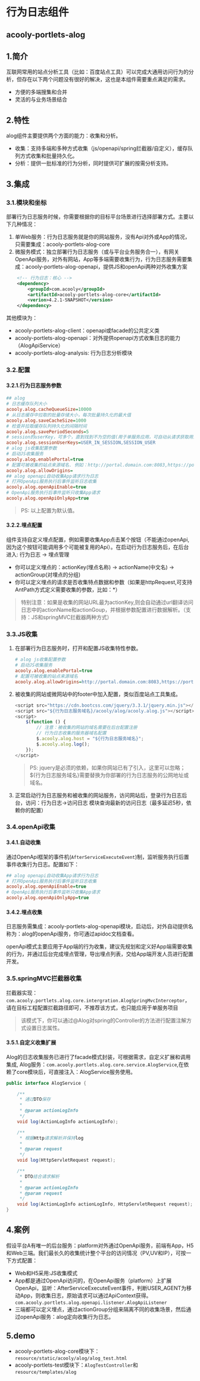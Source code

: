 <!-- title: 行为日志组件 -->
<!-- type: portlets -->
<!-- author: zhangpu -->
行为日志组件
====
acooly-portlets-alog
----

## 1.简介
互联网常用的站点分析工具（比如：百度站点工具）可以完成大通用访问行为的分析，但存在以下两个问题没有很好的解决，这也是本组件需要重点满足的需求。

* 方便的多端搜集和合并
* 灵活的与业务场景结合

## 2.特性

alog组件主要提供两个方面的能力：收集和分析。

* 收集：支持多端和多种方式收集（js/openapi/spring拦截器/自定义），缓存队列方式收集和批量持久化。
* 分析：提供一批标准的行为分析，同时提供可扩展的按需分析支持。

## 3.集成

### 3.1.模块和坐标

部署行为日志服务时候，你需要根据你的目标平台场景进行选择部署方式。主要以下几种情况：

1. 单Web服务：行为日志服务就是你的网站服务，没有Api对外或App的情况，只需要集成：acooly-portlets-alog-core
2. 微服务模式：独立部署行为日志服务（或与平台业务服务合一），有网关OpenApi服务，对外有网站，App等多端需要收集行为，行为日志服务需要集成：acooly-portlets-alog-openapi，提供JS和openApi两种对外收集方案


```xml
	<!-- 行为日志：核心 -->
	<dependency>
		<groupId>com.acooly</groupId>
		<artifactId>acooly-portlets-alog-core</artifactId>
		<verion>4.2.1-SNAPSHOT</version>
	</dependency>
```

其他模块为：

* acooly-portlets-alog-client：openapi或facade的公共定义类
* acooly-portlets-alog-openapi：对外提供openapi方式收集日志的能力（AlogApiService）
* acooly-portlets-alog-analysis: 行为日志分析模块


### 3.2.配置

#### 3.2.1.行为日志服务参数

```ini
## alog
# 日志缓存队列大小
acooly.alog.cacheQueueSize=10000
# 从日志缓存中拉取的批量存储大小，每次批量持久化的最大值
acooly.alog.saveCacheSize=1000
# 检查并拉取缓存队列持久化的间隔时间
acooly.alog.savePeriodSeconds=5
# session的userKey，可多个，直到找到不为空的值(用于单服务应用，可自动从请求获取用户)
acooly.alog.sessionUserKeys=USER_IN_SESSION,SESSION_USER
# alog js收集配置参数
# 启动JS收集服务
acooly.alog.enablePortal=true
# 配置可被收集的站点来源域名. 例如：http://portal.domain.com:8083,https://portal2.domain.com
acooly.alog.allowOrigins=
## alog openapi自动收集App请求行为日志
# 打开OpenApi服务执行后事件监听日志收集
acooly.alog.openApiEnable=true
# OpenApi服务执行后事件监听只收集App请求
acooly.alog.openApiOnlyApp=true
```

>PS: 以上配置为默认值。

#### 3.2.2.埋点配置

组件支持自定义埋点配置，例如需要收集App点击某个按钮（不能通过openApi,因为这个按钮可能调用多个可能被复用的Api）。在启动行为日志服务后，在后台进入: 行为日志 -> 埋点管理

* 你可以定义埋点的：actionKey(埋点名称) -> actionName(中文名) -> actionGroup(对埋点的分组)
* 你可以定义埋点的请求是否收集特点数据和参数（如果是httpRequest,可支持AntPath方式定义需要收集的参数，比如：*）

>特别注意：如果是收集的网站URL最为actionKey,则会自动通过url翻译访问日志中的actionName和actionGoup，并根据参数配置进行数据解析。（支持：JS和springMVC拦截器两种方式）


### 3.3.JS收集

1. 在部署行为日志服务时，打开和配置JS收集特性参数。

	```ini
	# alog js收集配置参数
	# 启动JS收集服务
	acooly.alog.enablePortal=true
	# 配置可被收集的站点来源域名
	acooly.alog.allowOrigins=http://portal.domain.com:8083,https://portal2.domain.com
	```

2. 被收集的网站或微网站中的footer中加入配置，类似百度站点工具集成。

	```javascript
	<script src="https://cdn.bootcss.com/jquery/3.3.1/jquery.min.js"></script>
	<script src="${行为日志服务域名}/acooly/alog/acooly.alog.js"></script>
	<script>
	    $(function () {
	        // 注意：被收集的网站的域名需要在后台配置注册
	        // 行为日志收集的服务器域名配置
	        $.acooly.alog.host = "${行为日志服务域名}";
	        $.acooly.alog.log();
	    });
	</script>
	```

	>PS: jquery是必须的依赖，如果你网站已有了引入，这里可以忽略；${行为日志服务域名}需要替换为你部署的行为日志服务的公网地址或域名。

3. 正常启动行为日志服务和被收集的网站服务，访问网站后，登录行为日志后台，访问：行为日志->访问日志 模块查询最新的访问日志（最多延迟5秒，依赖你的配置）

### 3.4.openApi收集

#### 3.4.1.自动收集

通过OpenApi框架的事件机(`AfterServiceExecuteEvent`)制，监听服务执行后置事件收集行为日志。配置如下：

```ini
## alog openapi自动收集App请求行为日志
# 打开OpenApi服务执行后事件监听日志收集
acooly.alog.openApiEnable=true
# OpenApi服务执行后事件监听只收集App请求
acooly.alog.openApiOnlyApp=true
```

#### 3.4.2.埋点收集

日志服务需集成：acooly-portlets-alog-openapi模块，启动后，对外自动提供名称为：alog的openApi服务，你可通过apidoc文档查看。

openApi模式主要应用于App端的行为收集，建议先规划和定义好App端需要收集的行为，并通过后台完成埋点管理，导出埋点列表，交给App端开发人员进行配置开发。


### 3.5.springMVC拦截器收集

拦截器实现：`com.acooly.portlets.alog.core.intergration.AlogSpringMvcInterceptor`，请在目标工程配置拦截路径即可，不推荐该方式，也只能应用于单服务项目

>该模式下，你可以通过@Alog对spring的Controller的方法进行配置注解方式设置日志属性。

#### 3.5.1.自定义收集扩展

Alog的日志收集服务已进行了facade模式封装，可根据需求，自定义扩展和调用集成, Alog服务：`com.acooly.portlets.alog.core.service.AlogService`,在依赖了core模块后，可直接注入：AlogService服务使用。

```java
public interface AlogService {

    /**
     * 通过DTO保存
     *
     * @param actionLogInfo
     */
    void log(ActionLogInfo actionLogInfo);

    /**
     * 根据Http请求解析并保持log
     *
     * @param request
     */
    void log(HttpServletRequest request);

    /**
     * DTO结合请求解析
     *
     * @param actionLogInfo
     * @param request
     */
    void log(ActionLogInfo actionLogInfo, HttpServletRequest request);
}
```

## 4.案例

假设平台A有唯一的后台服务：platform对外通过OpenApi服务，前端有App，H5和Web三端。我们最长久的收集统计整个平台的访问情况（PV,UV和IP），可按一下方式配置：

* Web和H5采用:JS收集模式
* App都是通过OpenApi访问的，在OpenApi服务（platform）上扩展OpenApi，监听：AfterServiceExecuteEvent事件，判断USER_AGENT为移动App，则收集日志，原始请求可以通过ApiContext获得。`com.acooly.portlets.alog.openapi.listener.AlogApiListener`
* 三端都可以定义埋点，通过actionGroup分组来隔离不同的收集场景，然后通过openApi服务：alog定向收集行为日志。

## 5.demo

* acooly-portlets-alog-core模块下：`resource/static/acooly/alog/alog_test.html`
* acooly-portlets-test模块下：`AlogTestController`和`resource/templates/alog`


